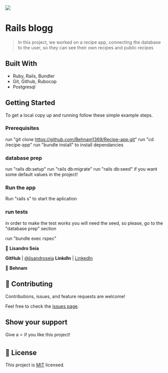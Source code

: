 ![](https://img.shields.io/badge/Microverse-blueviolet)

# Rails blogg

> In this project, we worked on a recipe app, connecting the database to the user, so they can see their own recipes and public recipes


## Built With

- Ruby, Rails, Bundler
- Git, Github, Rubocop
- Postgresql

## Getting Started

To get a local copy up and running follow these simple example steps.

### Prerequisites

run "git clone https://github.com/Behnam1369/Recipe-app.git"
run "cd /recipe-app"
run "bundle install" to install dependancies

### database prep

run "rails db:setup"
run "rails db:migrate"
run "rails db:seed" if you want some default values in the project!
### Run the app

Run "rails s" to start the aplication

### run tests

in order to make the test works you will need the seed, so please, go to the "database prep" section

run "bundle exec rspec"

👤 **Lisandro Seia**

 **GitHub**  | [@lisandroseia](https://github.com/lisandroseia)
 **LinkdIn** | [LinkedIn](https://www.linkedin.com/in/lisandro-seia-295120225/)

 👤 **Behnam**



## 🤝 Contributing

Contributions, issues, and feature requests are welcome!

Feel free to check the [issues page](../../issues/).

## Show your support

Give a ⭐️ if you like this project!

## 📝 License

This project is [MIT](./MIT.md) licensed.
